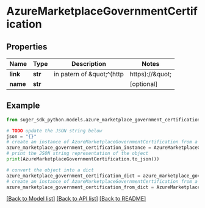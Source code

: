 # AzureMarketplaceGovernmentCertification


## Properties

Name | Type | Description | Notes
------------ | ------------- | ------------- | -------------
**link** | **str** | in patern of \&quot;^(http|https)://\&quot; | [optional] 
**name** | **str** |  | [optional] 

## Example

```python
from suger_sdk_python.models.azure_marketplace_government_certification import AzureMarketplaceGovernmentCertification

# TODO update the JSON string below
json = "{}"
# create an instance of AzureMarketplaceGovernmentCertification from a JSON string
azure_marketplace_government_certification_instance = AzureMarketplaceGovernmentCertification.from_json(json)
# print the JSON string representation of the object
print(AzureMarketplaceGovernmentCertification.to_json())

# convert the object into a dict
azure_marketplace_government_certification_dict = azure_marketplace_government_certification_instance.to_dict()
# create an instance of AzureMarketplaceGovernmentCertification from a dict
azure_marketplace_government_certification_from_dict = AzureMarketplaceGovernmentCertification.from_dict(azure_marketplace_government_certification_dict)
```
[[Back to Model list]](../README.md#documentation-for-models) [[Back to API list]](../README.md#documentation-for-api-endpoints) [[Back to README]](../README.md)


